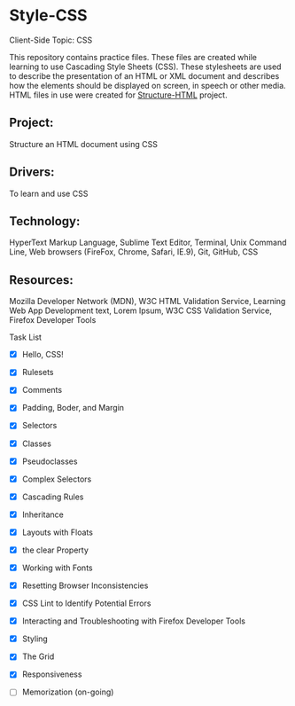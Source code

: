 # Style-CSS
Client-Side Topic: CSS

This repository contains practice files.  These files are created while learning to use Cascading Style Sheets (CSS).  These stylesheets are used to describe the presentation of an HTML or XML document and describes how the elements should be displayed on screen, in speech or other media.  HTML files in use were created for [Structure-HTML](https://github.com/Nat34/Structure-HTML.git) project.

## Project: 
Structure an HTML document using CSS
## Drivers: 
To learn and use CSS
## Technology: 
HyperText Markup Language, Sublime Text Editor, Terminal, Unix Command Line, Web browsers (FireFox, Chrome, Safari, IE.9), Git, GitHub, CSS
## Resources: 
Mozilla Developer Network (MDN), W3C HTML Validation Service, Learning Web App Development text, Lorem Ipsum, W3C CSS Validation Service, Firefox Developer Tools

Task List
- [x] Hello, CSS!
- [x] Rulesets
- [x] Comments
- [x] Padding, Boder, and Margin
- [x] Selectors
- [x] Classes
- [x] Pseudoclasses
- [x] Complex Selectors
- [x] Cascading Rules
- [x] Inheritance
- [x] Layouts with Floats
- [x] the clear Property
- [x] Working with Fonts
- [x] Resetting Browser Inconsistencies
- [x] CSS Lint to Identify Potential Errors
- [x] Interacting and Troubleshooting with Firefox Developer Tools
- [x] Styling
- [x] The Grid
- [x] Responsiveness
- [ ] Memorization (on-going)

